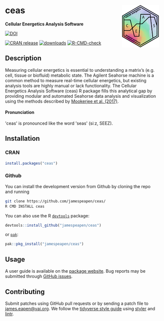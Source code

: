 # ceas <a href="https://jamespeapen.github.io/ceas/"><img src="man/figures/logo.png" align="right" height="138" style="float:right; height:138px;"/></a>

**Cellular Energetics Analysis Software**

[![DOI](https://zenodo.org/badge/DOI/10.5281/zenodo.10067116.svg)](https://doi.org/10.5281/zenodo.10067116)

<!-- badges: start -->
[![CRAN release](https://www.r-pkg.org/badges/version-ago/ceas)](https://cran.r-project.org/package=ceas)
[![downloads](https://cranlogs.r-pkg.org/badges/grand-total/ceas)](https://cran.r-project.org/package=ceas)
[![R-CMD-check](https://github.com/jamespeapen/ceas/actions/workflows/R-CMD-check.yaml/badge.svg)](https://github.com/jamespeapen/ceas/actions/workflows/R-CMD-check.yaml)
<!-- badges: end -->

## Description

Measuring cellular energetics is essential to understanding a matrix’s (e.g.
cell, tissue or biofluid) metabolic state. The Agilent Seahorse machine is a
common method to measure real-time cellular energetics, but existing analysis
tools are highly manual or lack functionality. The Cellular Energetics Analysis
Software (ceas) R package fills this analytical gap by providing modular and
automated Seahorse data analysis and visualization using the methods described
by [Mookerjee et al. (2017)](https://doi.org/10.1074/jbc.m116.774471).

#### Pronunciation

'ceas' is pronounced like the word 'seas' (siːz, SEEZ).

## Installation

### CRAN

```r
install.packages("ceas")
```

### Github

You can install the development version from Github by cloning the repo and running

```bash
git clone https://github.com/jamespeapen/ceas/
R CMD INSTALL ceas
```

You can also use the R [`devtools`](https://devtools.r-lib.org/) package:

```r
devtools::install_github("jamespeapen/ceas")
```

or [`pak`](https://pak.r-lib.org/):

```r
pak::pkg_install("jamespeapen/ceas")
```

## Usage

A user guide is available on the [package website](https://jamespeapen.github.io/ceas/).
Bug reports may be submitted through [GitHub issues](https://github.com/jamespeapen/ceas/issues).

## Contributing

Submit patches using GitHub pull requests or by sending a patch file to
<james.eapen@vai.org>. We follow the [tidyverse style guide](https://style.tidyverse.org/)
using [styler](https://styler.r-lib.org/) and [lintr](https://github.com/r-lib/lintr).

